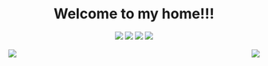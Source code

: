 <div><h1 align=center>Welcome to my home!!!</h1></div>
<div align=center>
  <img src="https://img.shields.io/badge/IDE-VScode-blue?style=plastic" />
  <img src="https://img.shields.io/badge/OS-Linux-green?style=plastic&logo=linux" />
  <img src="https://img.shields.io/badge/Python-yellow?style=plastic&logo=python" />
  <img src="https://img.shields.io/badge/C-red?style=plastic&logo=c" />
</div>
</br>
<div>
  <img align=right src="https://github-readme-stats.vercel.app/api/top-langs/?username=lnznjn&layout=compact&theme=tokyonight" />
  <img align=left src="https://github-readme-stats.vercel.app/api?username=lnznjn&show_icons=true&theme=radical" />
</div>
</br>
